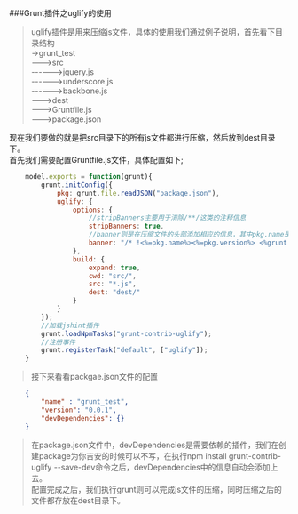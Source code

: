 ###Grunt插件之uglify的使用
> uglify插件是用来压缩js文件，具体的使用我们通过例子说明，首先看下目录结构  
> ->grunt_test  
  --->src  
  ------>jquery.js  
  ------>underscore.js  
  ------>backbone.js  
  --->dest  
  --->Gruntfile.js  
  --->package.json  

现在我们要做的就是把src目录下的所有js文件都进行压缩，然后放到dest目录下。  
首先我们需要配置Gruntfile.js文件，具体配置如下;
```JavaScript
	model.exports = function(grunt){
		grunt.initConfig({
			pkg: grunt.file.readJSON("package.json"),
			uglify: {
				options: {
					//stripBanners主要用于清除/**/这类的注释信息
					stripBanners: true,
					//banner则是在压缩文件的头部添加相应的信息，其中pkg.name是从package.json文件中获取的信息。
					banner: "/* !<%=pkg.name%><%=pkg.version%> <%grunt.template.today('yyyy-mm-dd')%>*/\n"
				},
				build: {
					expand: true,
					cwd: "src/",
					src: "*.js",
					dest: "dest/"
				}
			}
		});
		//加载jshint插件
		grunt.loadNpmTasks("grunt-contrib-uglify");
		//注册事件
		grunt.registerTask("default", ["uglify"]);
	}
```

> 接下来看看packgae.json文件的配置  

```JSON
	{
		"name" : "grunt_test",
		"version": "0.0.1",
		"devDependencies": {}
	}
```
> 在package.json文件中，devDependencies是需要依赖的插件，我们在创建package为你吉安的时候可以不写，在执行npm install grunt-contrib-uglify --save-dev命令之后，devDependencies中的信息自动会添加上去。  
> 配置完成之后，我们执行grunt则可以完成js文件的压缩，同时压缩之后的文件都存放在dest目录下。
